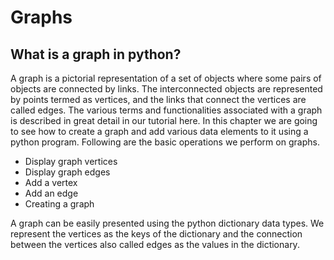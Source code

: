 # Graphs

## What is a graph in python?

A graph is a pictorial representation of a set of objects where some pairs of objects are connected by links. The interconnected objects are represented by points termed as vertices, and the links that connect the vertices are called edges. The various terms and functionalities associated with a graph is described in great detail in our tutorial here. In this chapter we are going to see how to create a graph and add various data elements to it using a python program. Following are the basic operations we perform on graphs.

- Display graph vertices
- Display graph edges
- Add a vertex
- Add an edge
- Creating a graph

A graph can be easily presented using the python dictionary data types. We represent the vertices as the keys of the dictionary and the connection between the vertices also called edges as the values in the dictionary.